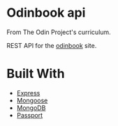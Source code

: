 # Odinbook api

From The Odin Project's curriculum.

REST API for the [odinbook](https://github.com/Eddie-Thiiru/odin-book) site.

# Built With

- [Express](http://expressjs.com/)
- [Mongoose](https://mongoosejs.com/)
- [MongoDB](https://www.mongodb.com/)
- [Passport](http://www.passportjs.org/)

